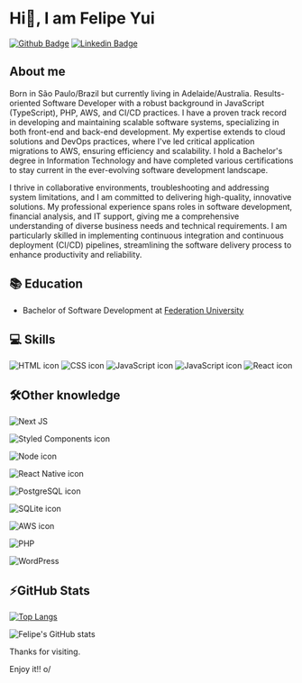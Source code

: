 # Hi👋, I am Felipe Yui

[![Github Badge](https://img.shields.io/badge/-Github-000?style=flat-square&logo=Github&logoColor=white&link=https://github.com/felipekejo)](https://github.com/felipekejo)
[![Linkedin Badge](https://img.shields.io/badge/-LinkedIn-blue?style=flat-square&logo=Linkedin&logoColor=white&link=https://www.linkedin.com/in/felipe-yui/)](https://www.linkedin.com/in/felipe-yui/)


## About me

Born in São Paulo/Brazil but currently living in Adelaide/Australia. Results-oriented Software Developer with a robust background in JavaScript (TypeScript), PHP, AWS, and CI/CD practices. I have a proven track record in developing and maintaining scalable software systems, specializing in both front-end and back-end development. My expertise extends to cloud solutions and DevOps practices, where I've led critical application migrations to AWS, ensuring efficiency and scalability. I hold a Bachelor's degree in Information Technology and have completed various certifications to stay current in the ever-evolving software development landscape.

I thrive in collaborative environments, troubleshooting and addressing system limitations, and I am committed to delivering high-quality, innovative solutions. My professional experience spans roles in software development, financial analysis, and IT support, giving me a comprehensive understanding of diverse business needs and technical requirements. I am particularly skilled in implementing continuous integration and continuous deployment (CI/CD) pipelines, streamlining the software delivery process to enhance productivity and reliability.

## 📚 Education

- Bachelor of Software Development at [Federation University](https://federation.edu.au)



## 💻 Skills

![HTML icon](https://img.shields.io/badge/HTML5-E34F26?style=for-the-badge&logo=html5&logoColor=white)
![CSS icon](https://img.shields.io/badge/CSS3-1572B6?style=for-the-badge&logo=css3&logoColor=white)
![JavaScript icon](https://img.shields.io/badge/JavaScript-F7DF1E?style=for-the-badge&logo=javascript&logoColor=white)
![JavaScript icon](https://img.shields.io/badge/TypeScript-007ACC?style=for-the-badge&logo=typescript&logoColor=white)
![React icon](https://img.shields.io/badge/React-20232A?style=for-the-badge&logo=react&logoColor=61DAFB)


## 🛠️Other knowledge

![Next JS](https://img.shields.io/badge/Next-black?style=for-the-badge&logo=next.js&logoColor=white)

![Styled Components icon](https://img.shields.io/badge/styled--components-DB7093?style=for-the-badge&logo=styled-components&logoColor=white)

![Node icon](https://img.shields.io/badge/Node.js-43853D?style=for-the-badge&logo=node.js&logoColor=white)

![React Native icon](https://img.shields.io/badge/React_Native-20232A?style=for-the-badge&logo=react&logoColor=61DAFB)

![PostgreSQL icon](https://img.shields.io/badge/PostgreSQL-316192?style=for-the-badge&logo=postgresql&logoColor=white)

![SQLite icon](https://img.shields.io/badge/SQLite-07405E?style=for-the-badge&logo=sqlite&logoColor=white)

![AWS icon](https://img.shields.io/badge/Amazon_AWS-232F3E?style=for-the-badge&logo=amazon-aws&logoColor=white)

![PHP](https://img.shields.io/badge/php-%23777BB4.svg?style=for-the-badge&logo=php&logoColor=white)

![WordPress](https://img.shields.io/badge/WordPress-%23117AC9.svg?style=for-the-badge&logo=WordPress&logoColor=white)



## ⚡GitHub Stats

[![Top Langs](https://github-readme-stats.vercel.app/api/top-langs/?username=felipekejo&layout=compact&theme=dark)](https://github.com/felipekejo/github-readme-stats)

![Felipe's GitHub stats](https://github-readme-stats.vercel.app/api?username=felipekejo&show_icons=true&theme=dark)


Thanks for visiting.

Enjoy it!! o/
<!--
**felipekejo/felipekejo** is a ✨ _special_ ✨ repository because its `README.md` (this file) appears on your GitHub profile.

